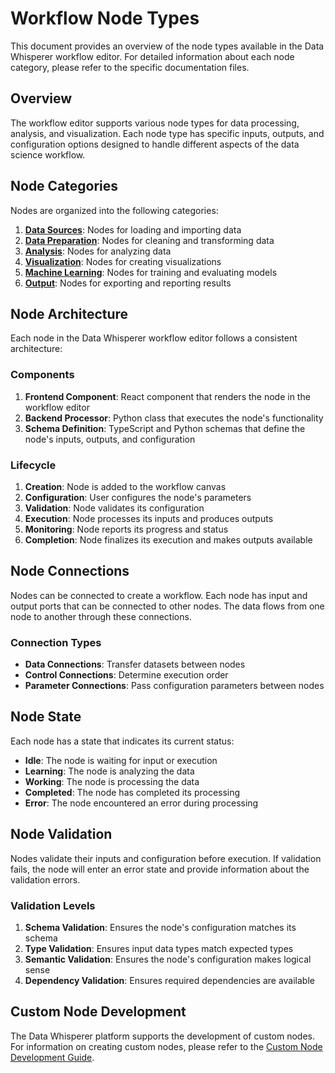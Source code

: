 # Workflow Node Types

This document provides an overview of the node types available in the Data Whisperer workflow editor. For detailed information about each node category, please refer to the specific documentation files.

## Overview

The workflow editor supports various node types for data processing, analysis, and visualization. Each node type has specific inputs, outputs, and configuration options designed to handle different aspects of the data science workflow.

## Node Categories

Nodes are organized into the following categories:

1. [**Data Sources**](./nodes/DATA_SOURCE_NODES.md): Nodes for loading and importing data
2. [**Data Preparation**](./nodes/DATA_PREPARATION_NODES.md): Nodes for cleaning and transforming data
3. [**Analysis**](./nodes/ANALYSIS_NODES.md): Nodes for analyzing data
4. [**Visualization**](./nodes/VISUALIZATION_NODES.md): Nodes for creating visualizations
5. [**Machine Learning**](./nodes/MACHINE_LEARNING_NODES.md): Nodes for training and evaluating models
6. [**Output**](./nodes/OUTPUT_NODES.md): Nodes for exporting and reporting results

## Node Architecture

Each node in the Data Whisperer workflow editor follows a consistent architecture:

### Components

1. **Frontend Component**: React component that renders the node in the workflow editor
2. **Backend Processor**: Python class that executes the node's functionality
3. **Schema Definition**: TypeScript and Python schemas that define the node's inputs, outputs, and configuration

### Lifecycle

1. **Creation**: Node is added to the workflow canvas
2. **Configuration**: User configures the node's parameters
3. **Validation**: Node validates its configuration
4. **Execution**: Node processes its inputs and produces outputs
5. **Monitoring**: Node reports its progress and status
6. **Completion**: Node finalizes its execution and makes outputs available

## Node Connections

Nodes can be connected to create a workflow. Each node has input and output ports that can be connected to other nodes. The data flows from one node to another through these connections.

### Connection Types

- **Data Connections**: Transfer datasets between nodes
- **Control Connections**: Determine execution order
- **Parameter Connections**: Pass configuration parameters between nodes

## Node State

Each node has a state that indicates its current status:

- **Idle**: The node is waiting for input or execution
- **Learning**: The node is analyzing the data
- **Working**: The node is processing the data
- **Completed**: The node has completed its processing
- **Error**: The node encountered an error during processing

## Node Validation

Nodes validate their inputs and configuration before execution. If validation fails, the node will enter an error state and provide information about the validation errors.

### Validation Levels

1. **Schema Validation**: Ensures the node's configuration matches its schema
2. **Type Validation**: Ensures input data types match expected types
3. **Semantic Validation**: Ensures the node's configuration makes logical sense
4. **Dependency Validation**: Ensures required dependencies are available

## Custom Node Development

The Data Whisperer platform supports the development of custom nodes. For information on creating custom nodes, please refer to the [Custom Node Development Guide](./CUSTOM_NODE_DEVELOPMENT.md). 